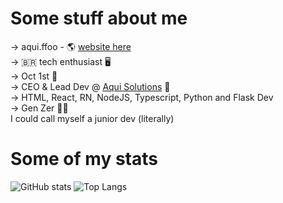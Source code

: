 # Some stuff about me
-> aqui.ffoo - 🌎 [website here](https://aquiffoo.vercel.app/)
<br>
-> 🇧🇷 tech enthusiast 🖥️
<br>
-> Oct 1st 🎂
<br>
-> CEO & Lead Dev @ [Aqui Solutions](https://www.github.com/aquislt) 🚀
<br>
-> HTML, React, RN, NodeJS, Typescript, Python and Flask Dev
<br>
-> Gen Zer 👨‍💻
<br>
I could call myself a junior dev (literally)

# Some of my stats
![GitHub stats](https://github-readme-stats.vercel.app/api?username=aquiffoo&show_icons=true&theme=dark)
![Top Langs](https://github-readme-stats.vercel.app/api/top-langs/?username=aquiffoo&layout=compact&theme=dark)
